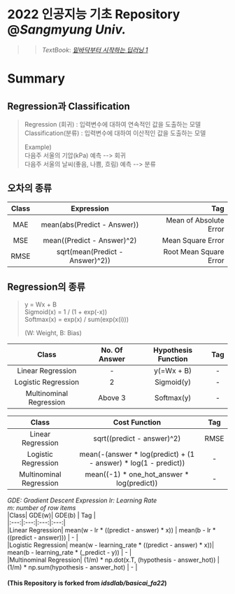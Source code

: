 # 2022 인공지능 기초 Repository @*Sangmyung Univ.*   
   >   >_TextBook_: [*밑바닥부터 시작하는 딥러닝 1*](https://www.hanbit.co.kr/store/books/look.php?p_code=B8475831198)  
# Summary 
## Regression과 Classification  
   > Regression (회귀)     : 입력변수에 대하여 연속적인 값을 도출하는 모델  
   > Classification(분류)  : 입력변수에 대하여 이산적인 값을 도출하는 모델  
   >  
   >Example)  
   > 다음주 서울의 기압(kPa) 예측               --> 회귀  
   > 다음주 서울의 날씨(좋음, 나쁨, 흐림) 예측  --> 분류  

## 오차의 종류
|Class|Expression|Tag|  
|:---:|:---:|---:|    
|MAE| mean(abs(Predict - Answer)) | Mean of Absolute Error |  
|MSE| mean((Predict - Answer)^2) | Mean Square Error|  
|RMSE| sqrt(mean(Predict - Answer)^2)) | Root Mean Square Error|  

## Regression의 종류  
   > y = Wx + B  
   > Sigmoid(x) = 1 / (1 + exp(-x))  
   > Softmax(x) = exp(x) / sum(exp(x(i)))  
   >  
   > (W: Weight, B: Bias)  


   |Class|No. Of Answer|Hypothesis Function|Tag|  
   |:---:|:---:|:---:|:---:|      
   |Linear Regression| - | y(=Wx + B) | - |  
   |Logistic Regression| 2 | Sigmoid(y) | - |  
   |Multinominal Regression| Above 3 | Softmax(y) | - |  

   |Class| Cost Function | Tag|    
   |:---:|:---:|:---:|  
   |Linear Regression| sqrt((predict - answer)^2) | RMSE|  
   |Logistic Regression| mean(-(answer * log(predict) + (1 - answer) * log(1 - predict))| - |  
   |Multinominal Regression| mean((-1) * one_hot_answer * log(predict)) | - |  

*GDE: Gradient Descent Expression*
*lr: Learning Rate*  
*m: number of row items*  
   |Class| GDE(w)| GDE(b) | Tag |    
   |:---:|:---:|:---:|:---:|  
   |Linear Regression| mean(w - lr * ((predict - answer) * x)) | mean(b - lr * ((predict - answer))) | - |  
   |Logistic Regression| mean(w - learning_rate * ((predict - answer) * x))| mean(b - learning_rate * (_predict - y)) | - |  
   |Multinominal Regression| (1/m) * np.dot(x.T, (hypothesis - answer_hot)) | (1/m) * np.sum(hypothesis - answer_hot) | - |  
#### (This Repository is forked from __*idsdlab/basicai_fa22*__)  
